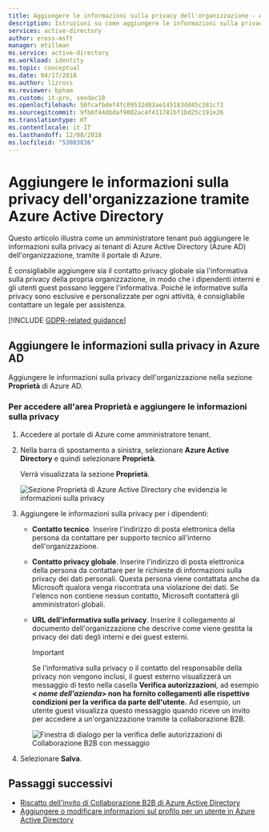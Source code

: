 ```yaml
---
title: Aggiungere le informazioni sulla privacy dell'organizzazione - Azure Active Directory | Microsoft Docs
description: Istruzioni su come aggiungere le informazioni sulla privacy dell'organizzazione nella sezione Proprietà di Azure Active Directory.
services: active-directory
author: eross-msft
manager: mtillman
ms.service: active-directory
ms.workload: identity
ms.topic: conceptual
ms.date: 04/17/2018
ms.author: lizross
ms.reviewer: bpham
ms.custom: it-pro, seodec18
ms.openlocfilehash: 50fcafbdef4fc09532d03ae145183dd45c381c73
ms.sourcegitcommit: 9fb6f44dbdaf9002ac4f411781bf1bd25c191e26
ms.translationtype: HT
ms.contentlocale: it-IT
ms.lasthandoff: 12/08/2018
ms.locfileid: "53083836"
---
```

# <a name="add-your-organizations-privacy-info-using-azure-active-directory"></a>Aggiungere le informazioni sulla privacy dell'organizzazione tramite Azure Active Directory
Questo articolo illustra come un amministratore tenant può aggiungere le informazioni sulla privacy ai tenant di Azure Active Directory (Azure AD) dell'organizzazione, tramite il portale di Azure.

È consigliabile aggiungere sia il contatto privacy globale sia l'informativa sulla privacy della propria organizzazione, in modo che i dipendenti interni e gli utenti guest possano leggere l'informativa. Poiché le informative sulla privacy sono esclusive e personalizzate per ogni attività, è consigliabile contattare un legale per assistenza.

[!INCLUDE [GDPR-related guidance](../../../includes/gdpr-dsr-and-stp-note.md)]

## <a name="add-your-privacy-info-on-azure-ad"></a>Aggiungere le informazioni sulla privacy in Azure AD
Aggiungere le informazioni sulla privacy dell'organizzazione nella sezione **Proprietà** di Azure AD.

### <a name="to-access-the-properties-area-and-add-your-privacy-information"></a>Per accedere all'area Proprietà e aggiungere le informazioni sulla privacy

1.  Accedere al portale di Azure come amministratore tenant.

2.  Nella barra di spostamento a sinistra, selezionare **Azure Active Directory** e quindi selezionare **Proprietà**.

    Verrà visualizzata la sezione **Proprietà**.

    ![Sezione Proprietà di Azure Active Directory che evidenzia le informazioni sulla privacy](media/active-directory-properties-area/properties-area.png)

3.  Aggiungere le informazioni sulla privacy per i dipendenti:

    - **Contatto tecnico**. Inserire l'indirizzo di posta elettronica della persona da contattare per supporto tecnico all'interno dell'organizzazione.
    
    - **Contatto privacy globale**. Inserire l'indirizzo di posta elettronica della persona da contattare per le richieste di informazioni sulla privacy dei dati personali. Questa persona viene contattata anche da Microsoft qualora venga riscontrata una violazione dei dati. Se l'elenco non contiene nessun contatto, Microsoft contatterà gli amministratori globali.

    - **URL dell'informativa sulla privacy**. Inserire il collegamento al documento dell'organizzazione che descrive come viene gestita la privacy dei dati degli interni e dei guest esterni.

        >[!Important]
        >Se l'informativa sulla privacy o il contatto del responsabile della privacy non vengono inclusi, il guest esterno visualizzerà un messaggio di testo nella casella **Verifica autorizzazioni**, ad esempio  **< _nome dell'azienda_> non ha fornito collegamenti alle rispettive condizioni per la verifica da parte dell'utente.** Ad esempio, un utente guest visualizza questo messaggio quando riceve un invito per accedere a un'organizzazione tramite la collaborazione B2B.

        ![Finestra di dialogo per la verifica delle autorizzazioni di Collaborazione B2B con messaggio](media/active-directory-properties-area/active-directory-no-privacy-statement-or-contact.png)

4.  Selezionare **Salva**.

## <a name="next-steps"></a>Passaggi successivi
- [Riscatto dell'invito di Collaborazione B2B di Azure Active Directory](https://aka.ms/b2bredemption)
- [Aggiungere o modificare informazioni sul profilo per un utente in Azure Active Directory](active-directory-users-profile-azure-portal.md)